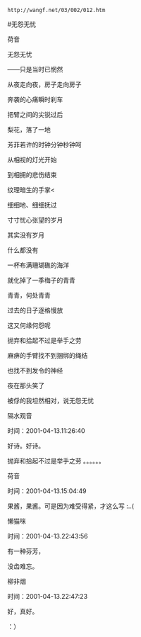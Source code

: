 `http://wangf.net/03/002/012.htm`

#无怨无忧

荷音

无怨无忧

——只是当时已惘然

从夜走向夜，房子走向房子

奔袭的心痛瞬时刹车

把臂之间的尖锐过后

梨花，落了一地　

芳菲若许的时钟分钟秒钟呵

从相视的灯光开始

到相拥的悲伤结束

纹理暗生的手掌<

细细地、细细抚过

寸寸忧心张望的岁月

其实没有岁月

什么都没有

一杯布满珊瑚礁的海洋

就化掉了一季梅子的青青　

青青，何处青青

过去的日子逐格慢放

这又何缘何怨呢

抛弃和拾起不过是举手之劳

麻痹的手臂找不到捆绑的绳结

也找不到发令的神经　

夜在那头笑了

被俘的我坦然相对，说无怨无忧

隔水观音

时间：2001-04-13.11:26:40 

好诗。好诗。 

抛弃和拾起不过是举手之劳 。。。。。。 

荷音

时间：2001-04-13.15:04:49 

果酱，果酱。可是因为难受得紧，才这么写 :..(

懒猫咪

时间：2001-04-13.22:43:56 

有一种芬芳， 

没齿难忘。

柳非烟

时间：2001-04-13.22:47:23 

好，真好。 

：）